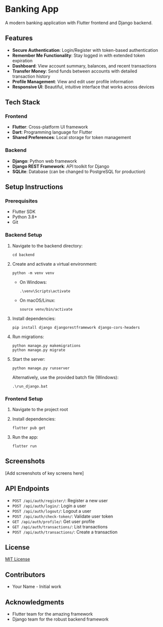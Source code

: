 # Banking App

A modern banking application with Flutter frontend and Django backend.

## Features

- **Secure Authentication**: Login/Register with token-based authentication
- **Remember Me Functionality**: Stay logged in with extended token expiration
- **Dashboard**: View account summary, balances, and recent transactions
- **Transfer Money**: Send funds between accounts with detailed transaction history
- **Profile Management**: View and edit user profile information
- **Responsive UI**: Beautiful, intuitive interface that works across devices

## Tech Stack

### Frontend
- **Flutter**: Cross-platform UI framework
- **Dart**: Programming language for Flutter
- **Shared Preferences**: Local storage for token management

### Backend
- **Django**: Python web framework
- **Django REST Framework**: API toolkit for Django
- **SQLite**: Database (can be changed to PostgreSQL for production)

## Setup Instructions

### Prerequisites
- Flutter SDK
- Python 3.8+
- Git

### Backend Setup
1. Navigate to the backend directory:
   ```
   cd backend
   ```

2. Create and activate a virtual environment:
   ```
   python -m venv venv
   ```

   - On Windows:
     ```
     .\venv\Scripts\activate
     ```
   - On macOS/Linux:
     ```
     source venv/bin/activate
     ```

3. Install dependencies:
   ```
   pip install django djangorestframework django-cors-headers
   ```

4. Run migrations:
   ```
   python manage.py makemigrations
   python manage.py migrate
   ```

5. Start the server:
   ```
   python manage.py runserver
   ```
   
   Alternatively, use the provided batch file (Windows):
   ```
   .\run_django.bat
   ```

### Frontend Setup
1. Navigate to the project root
   
2. Install dependencies:
   ```
   flutter pub get
   ```

3. Run the app:
   ```
   flutter run
   ```

## Screenshots

[Add screenshots of key screens here]

## API Endpoints

- `POST /api/auth/register/`: Register a new user
- `POST /api/auth/login/`: Login a user
- `POST /api/auth/logout/`: Logout a user
- `POST /api/auth/check-token/`: Validate user token
- `GET /api/auth/profile/`: Get user profile
- `GET /api/auth/transactions/`: List transactions
- `POST /api/auth/transactions/`: Create a transaction

## License

[MIT License](LICENSE)

## Contributors

- Your Name - Initial work

## Acknowledgments

- Flutter team for the amazing framework
- Django team for the robust backend framework

